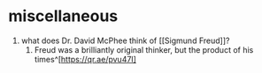 # miscellaneous
1. what does Dr. David McPhee think of [[Sigmund Freud]]?
	1. Freud was a brilliantly original thinker, but the product of his times^[https://qr.ae/pvu47I]
